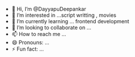 - 👋 Hi, I’m @DayyapuDeepankar
- 👀 I’m interested in ...script writting , movies
- 🌱 I’m currently learning ... frontend development
- 💞️ I’m looking to collaborate on ...
- 📫 How to reach me ...
- 😄 Pronouns: ...
- ⚡ Fun fact: ...

<!---
DayyapuDeepankar/DayyapuDeepankar is a ✨ special ✨ repository because its `README.md` (this file) appears on your GitHub profile.
You can click the Preview link to take a look at your changes.
--->
